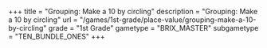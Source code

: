 +++
title = "Grouping: Make a 10 by circling"
description = "Grouping: Make a 10 by circling"
url = "/games/1st-grade/place-value/grouping-make-a-10-by-circling"
grade = "1st Grade"
gametype = "BRIX_MASTER"
subgametype = "TEN_BUNDLE_ONES"
+++